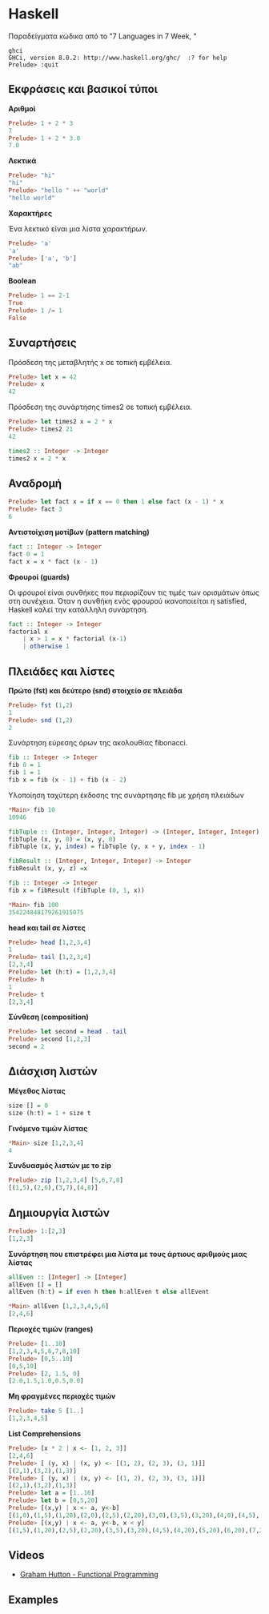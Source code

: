 # Haskell

Παραδείγματα κώδικα από το "7 Languages in 7 Week, "

```
ghci
GHCi, version 8.0.2: http://www.haskell.org/ghc/  :? for help
Prelude> :quit
```

## Εκφράσεις και βασικοί τύποι

**Αριθμοί**

```hs
Prelude> 1 + 2 * 3
7
Prelude> 1 + 2 * 3.0
7.0
```

**Λεκτικά**

```hs
Prelude> "hi"
"hi"
Prelude> "hello " ++ "world"
"hello world"
```

**Χαρακτήρες**

Ένα λεκτικό είναι μια λίστα χαρακτήρων.

```hs
Prelude> 'a'
'a'
Prelude> ['a', 'b']
"ab"
```

**Boolean**

```hs
Prelude> 1 == 2-1
True
Prelude> 1 /= 1
False
```

## Συναρτήσεις

Πρόσδεση της μεταβλητής x σε τοπική εμβέλεια.

```hs
Prelude> let x = 42
Prelude> x
42
```

Πρόσδεση της συνάρτησης times2 σε τοπική εμβέλεια.

```hs
Prelude> let times2 x = 2 * x
Prelude> times2 21
42
```

```hs
times2 :: Integer -> Integer
times2 x = 2 * x
```

## Αναδρομή

```hs
Prelude> let fact x = if x == 0 then 1 else fact (x - 1) * x
Prelude> fact 3
6
```

**Αντιστοίχιση μοτίβων (pattern matching)**

```hs
fact :: Integer -> Integer
fact 0 = 1
fact x = x * fact (x - 1)
```

**Φρουροί (guards)**

Οι φρουροί είναι συνθήκες που περιορίζουν τις τιμές των ορισμάτων όπως στη συνέχεια. Όταν η συνθήκη ενός φρουρού ικανοποιείται η  satisfied, Haskell καλεί την κατάλληλη συνάρτηση.

```hs
fact :: Integer -> Integer
factorial x
    | x > 1 = x * factorial (x-1)
    | otherwise 1
```

## Πλειάδες και λίστες

**Πρώτο (fst) και δεύτερο (snd) στοιχείο σε πλειάδα**

```hs
Prelude> fst (1,2)
1
Prelude> snd (1,2)
2
```

Συνάρτηση εύρεσης όρων της ακολουθίας fibonacci.

```hs
fib :: Integer -> Integer
fib 0 = 1
fib 1 = 1
fib x = fib (x - 1) + fib (x - 2)
```

Υλοποίηση ταχύτερη έκδοσης της συνάρτησης fib με χρήση πλειάδων

```hs
*Main> fib 10
10946
```

```hs
fibTuple :: (Integer, Integer, Integer) -> (Integer, Integer, Integer)
fibTuple (x, y, 0) = (x, y, 0)
fibTuple (x, y, index) = fibTuple (y, x + y, index - 1)

fibResult :: (Integer, Integer, Integer) -> Integer
fibResult (x, y, z) =x

fib :: Integer -> Integer
fib x = fibResult (fibTuple (0, 1, x))
```

```hs
*Main> fib 100
354224848179261915075
```

**head και tail σε λίστες**

```hs
Prelude> head [1,2,3,4]
1
Prelude> tail [1,2,3,4]
[2,3,4]
Prelude> let (h:t) = [1,2,3,4]
Prelude> h
1
Prelude> t
[2,3,4]
```

**Σύνθεση (composition)**

```hs
Prelude> let second = head . tail
Prelude> second [1,2,3]
second = 2
```

## Διάσχιση λιστών

**Μέγεθος λίστας**

```hs
size [] = 0
size (h:t) = 1 + size t
```

**Γινόμενο τιμών λίστας**

```hs
*Main> size [1,2,3,4]
4
```

**Συνδυασμός λιστών με το zip**

```hs
Prelude> zip [1,2,3,4] [5,6,7,8]
[(1,5),(2,6),(3,7),(4,8)]
```

## Δημιουργία λιστών

```hs
Prelude> 1:[2,3]
[1,2,3]
```

**Συνάρτηση που επιστρέφει μια λίστα με τους άρτιους αριθμούς μιας λίστας**


```hs
allEven :: [Integer] -> [Integer]
allEven [] = []
allEven (h:t) = if even h then h:allEven t else allEvent
```

```hs
*Main> allEven [1,2,3,4,5,6]
[2,4,6]
```

**Περιοχές τιμών (ranges)** 

```hs
Prelude> [1..10]
[1,2,3,4,5,6,7,8,10]
Prelude> [0,5..10]
[0,5,10]
Prelude> [2, 1.5, 0]
[2.0,1.5,1.0,0.5,0.0]
```

**Μη φραγμένες περιοχές τιμών** 

```hs
Prelude> take 5 [1..]
[1,2,3,4,5]
```

**List Comprehensions**

```hs
Prelude> [x * 2 | x <- [1, 2, 3]]
[2,4,6]
Prelude> [ (y, x) | (x, y) <- [(1, 2), (2, 3), (3, 1)]]
[(2,1),(3,2),(1,3)]
Prelude> [ (y, x) | (x, y) <- [(1, 2), (2, 3), (3, 1)]]
[(2,1),(3,2),(1,3)]
Prelude> let a = [1..10]
Prelude> let b = [0,5,20]
Prelude> [(x,y) | x <- a, y<-b]
[(1,0),(1,5),(1,20),(2,0),(2,5),(2,20),(3,0),(3,5),(3,20),(4,0),(4,5),(4,20),(5,0),(5,5),(5,20),(6,0),(6,5),(6,20),(7,0),(7,5),(7,20),(8,0),(8,5),(8,20),(9,0),(9,5),(9,20),(10,0),(10,5),(10,20)]
Prelude> [(x,y) | x <- a, y<-b, x < y]
[(1,5),(1,20),(2,5),(2,20),(3,5),(3,20),(4,5),(4,20),(5,20),(6,20),(7,20),(8,20),(9,20),(10,20)]
```


## Videos

* [Graham Hutton - Functional Programming](https://www.youtube.com/channel/UCBDp7ydYTHi1dh4Gnf3VTPA)

## Examples

<!-- ### Starman

* [starman.hs](./starman.hs)

    $ ghci
    GHCi, version 8.10.3: https://www.haskell.org/ghc/  :? for help
    Prelude> :load starman.hs
    Prelude> starman "functionally" 5 -->
